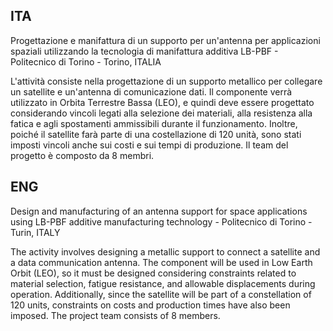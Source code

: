 ## ITA
Progettazione e manifattura di un supporto per un'antenna per applicazioni spaziali utilizzando la tecnologia di manifattura additiva LB-PBF - Politecnico di Torino - Torino, ITALIA

L'attività consiste nella progettazione di un supporto metallico per collegare un satellite e un'antenna di comunicazione dati. Il componente verrà utilizzato in Orbita Terrestre Bassa (LEO), e quindi deve essere progettato considerando vincoli legati alla selezione dei materiali, alla resistenza alla fatica e agli spostamenti ammissibili durante il funzionamento. Inoltre, poiché il satellite farà parte di una costellazione di 120 unità, sono stati imposti vincoli anche sui costi e sui tempi di produzione. Il team del progetto è composto da 8 membri.

## ENG
Design and manufacturing of an antenna support for space applications using LB-PBF additive manufacturing technology - Politecnico di Torino - Turin, ITALY

The activity involves designing a metallic support to connect a satellite and a data communication antenna. The component will be used in Low Earth Orbit (LEO), so it must be designed considering constraints related to material selection, fatigue resistance, and allowable displacements during operation. Additionally, since the satellite will be part of a constellation of 120 units, constraints on costs and production times have also been imposed. The project team consists of 8 members.
